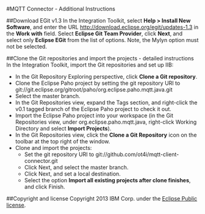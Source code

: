 #MQTT Connector - Additional Instructions

##Download EGit v1.3
In the Integration Toolkit, select **Help > Install New Software**, and enter the URL http://download.eclipse.org/egit/updates-1.3 in the **Work with** field. Select **Eclipse Git Team Provider**, click **Next**, and select only **Eclipse EGit** from the list of options. Note, the Mylyn option must not be selected.

##Clone the Git repositories and import the projects - detailed instructions
In the Integration Toolkit, import the Git repositories and set up IIB:

* In the Git Repository Exploring perspective, click **Clone a Git repository**.
* Clone the Eclipse Paho project by setting the git repository URI to git://git.eclipse.org/gitroot/paho/org.eclipse.paho.mqtt.java.git 
* Select the master branch.
* In the Git Repositories view, expand the Tags section, and right-click the v0.1 tagged branch of the Eclipse Paho project to check it out.
* Import the Eclipse Paho project into your workspace (in the Git Repositories view, under org.eclipse.paho.mqtt.java, right-click Working Directory and select **Import Projects**). 
* In the Git Repositories view, click the **Clone a Git Repository** icon on the toolbar at the top right of the window.
* Clone and import the projects:
  * Set the git repository URI to git://github.com/ot4i/mqtt-client-connector.git
  * Click Next, and select the master branch.
  * Click Next, and set a local destination.
  * Select the option **Import all existing projects after clone finishes**, and click Finish. 

##Copyright and license
Copyright 2013 IBM Corp. under the [Eclipse Public license](http://www.eclipse.org/legal/epl-v10.html).
